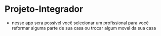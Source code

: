# Projeto-Integrador

- nesse app sera possivel você selecionar um profissional para você reformar alguma parte de sua casa ou trocar algum movel da sua casa

